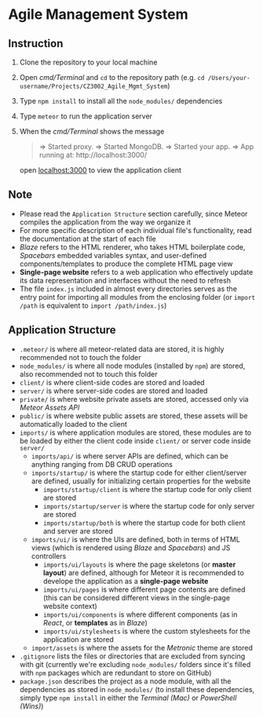 # Agile Management System

## Instruction

1. Clone the repository to your local machine
2. Open *cmd/Terminal* and `cd` to the repository path (e.g. `cd /Users/your-username/Projects/CZ3002_Agile_Mgmt_System`)
3. Type `npm install` to install all the `node_modules/` dependencies
4. Type `meteor` to run the application server
5. When the *cmd/Terminal* shows the message
    > => Started proxy.
    > => Started MongoDB.
    > => Started your app.
    > => App running at: http://localhost:3000/

    open [localhost:3000](http://localhost:3000/) to view the application client

## Note
- Please read the `Application Structure` section carefully, since Meteor compiles the application from the way we organize it
- For more specific description of each individual file's functionality, read the documentation at the start of each file
- *Blaze* refers to the HTML renderer, who takes HTML boilerplate code, *Spacebars* embedded variables syntax, and user-defined components/templates to produce the complete HTML page view
- **Single-page website** refers to a web application who effectively update its data representation and interfaces without the need to refresh
- The file `index.js` included in almost every directories serves as the entry point for importing all modules from the enclosing folder (or `import /path` is equivalent to `import /path/index.js`)

## Application Structure

- `.meteor/` is where all meteor-related data are stored, it is highly recommended not to touch the folder
- `node_modules/` is where all node modules (installed by `npm`) are stored, also recommended not to touch this folder
- `client/` is where client-side codes are stored and loaded
- `server/` is where server-side codes are stored and loaded
- `private/` is where website private assets are stored, accessed only via *Meteor Assets API*
- `public/` is where website public assets are stored, these assets will be automatically loaded to the client
- `imports/` is where application modules are stored, these modules are to be loaded by either the client code inside `client/` or server code inside `server/`
  - `imports/api/` is where server APIs are defined, which can be anything ranging from DB CRUD operations
  - `imports/startup/` is where the startup code for either client/server are defined, usually for initializing certain properties for the website
    - `imports/startup/client` is where the startup code for only client are stored
    - `imports/startup/server` is where the startup code for only server are stored
    - `imports/startup/both` is where the startup code for both client and server are stored
  - `imports/ui/` is where the UIs are defined, both in terms of HTML views (which is rendered using *Blaze* and *Spacebars*) and JS controllers
    - `imports/ui/layouts` is where the page skeletons (or **master layout**) are defined, although for Meteor it is recommended to develope the application as a **single-page website**
    - `imports/ui/pages` is where different page contents are defined (this can be considered different views in the single-page website context)
    - `imports/ui/components` is where different components (as in *React*, or **templates** as in *Blaze*)
    - `imports/ui/stylesheets` is where the custom stylesheets for the application are stored
  - `import/assets` is where the assets for the *Metronic* theme are stored
- `.gitignore` lists the files or directories that are excluded from syncing with git (currently we're excluding `node_modules/` folders since it's filled with `npm` packages which are redundant to store on GitHub)
- `package.json` describes the project as a node module, with all the dependencies as stored in `node_modules/` (to install these dependencies, simply type `npm install` in either the *Terminal (Mac)* or *PowerShell (Wins)*)
